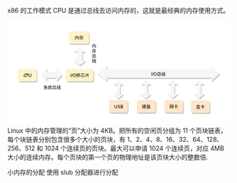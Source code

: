 x86 的工作模式 CPU 是通过总线去访问内存的，这就是最经典的内存使用方式。

![img.png](img.png)
Linux 中的内存管理的“页”大小为 4KB。把所有的空闲页分组为 11 个页块链表，每个块链表分别包含很多个大小的页块，有 1、2、4、8、16、32、64、128、256、512 和 1024 个连续页的页块。最大可以申请 1024 个连续页，对应 4MB 大小的连续内存。每个页块的第一个页的物理地址是该页块大小的整数倍.

小内存的分配
使用 slub 分配器进行分配
